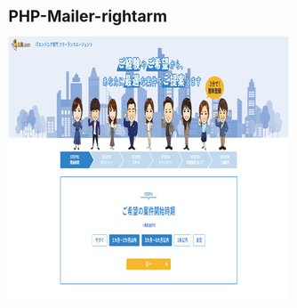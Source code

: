 # PHP-Mailer-rightarm

<p align="center">
  <a href="#">
    <img src="https://github.com/cb927/PHP-Mailer-rightarm/blob/master/Screenshot.png" alt="Page index" width="950" height="475">
  </a>
</p>
